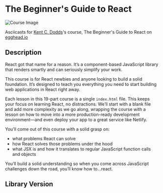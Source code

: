 # The Beginner's Guide to React

![Course Image](https://d2eip9sf3oo6c2.cloudfront.net/series/square_covers/000/000/160/thumb/EGH_ReactBeginners.png)

Asciicasts for [Kent C. Dodds](https://egghead.io/instructors/kentcdodds)'s course, The Beginner's Guide to React on [egghead.io](https://egghead.io//courses/the-beginner-s-guide-to-react)

## Description
React got that name for a reason. It’s a component-based JavaScript library that renders smartly and can seriously simplify your work.

This course is for React newbies and anyone looking to build a solid foundation. It’s designed to teach you everything you need to start building web applications in React right away.

Each lesson in this 19-part course is a single `index.html` file. This keeps your focus on learning React, no distractions. We’ll start with a blank file and add more complexity as we go along, wrapping the course with a lesson on how to move into a more production-ready development environment—and even deploy your app to a great service like Netlify.

You'll come out of this course with a solid grasp on:

- what problems React can solve
- how React solves those problems under the hood
- what JSX is and how it translates to regular JavaScript function calls and objects

You’ll build a solid understanding so when you come across JavaScript challenges down the road, you’ll know how to…react.

## Library Version
